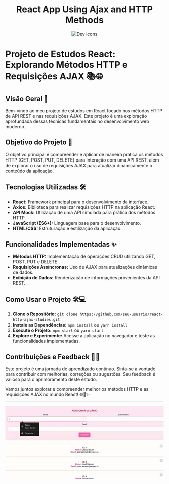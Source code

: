 <h1 align="center">React App Using Ajax and HTTP Methods</h1>

<p align="center">
  <img src="https://skillicons.dev/icons?i=react" alt="Dev icons" />
</p>

# Projeto de Estudos React: Explorando Métodos HTTP e Requisições AJAX 📚🌐

## Visão Geral 🚀

Bem-vindo ao meu projeto de estudos em React focado nos métodos HTTP de API REST e nas requisições AJAX. Este projeto é uma exploração aprofundada dessas técnicas fundamentais no desenvolvimento web moderno.

## Objetivo do Projeto 🎯

O objetivo principal é compreender e aplicar de maneira prática os métodos HTTP (GET, POST, PUT, DELETE) para interação com uma API REST, além de explorar o uso de requisições AJAX para atualizar dinamicamente o conteúdo da aplicação.

## Tecnologias Utilizadas 🛠️

- **React:** Framework principal para o desenvolvimento da interface.
- **Axios:** Biblioteca para realizar requisições HTTP na aplicação React.
- **API Mock:** Utilização de uma API simulada para prática dos métodos HTTP.
- **JavaScript (ES6+):** Linguagem base para o desenvolvimento.
- **HTML/CSS:** Estruturação e estilização da aplicação.

## Funcionalidades Implementadas ✨

- **Métodos HTTP:** Implementação de operações CRUD utilizando GET, POST, PUT e DELETE.
- **Requisições Assíncronas:** Uso de AJAX para atualizações dinâmicas de dados.
- **Exibição de Dados:** Renderização de informações provenientes da API REST.

## Como Usar o Projeto 🛠️💻

1. **Clone o Repositório:** `git clone https://github.com/seu-usuario/react-http-ajax-studies.git`
2. **Instale as Dependências:** `npm install` ou `yarn install`
3. **Execute o Projeto:** `npm start` ou `yarn start`
4. **Explore e Experimente:** Acesse a aplicação no navegador e teste as funcionalidades implementadas.

## Contribuições e Feedback 🤝📩

Este projeto é uma jornada de aprendizado contínuo. Sinta-se à vontade para contribuir com melhorias, correções ou sugestões. Seu feedback é valioso para o aprimoramento deste estudo.

Vamos juntos explorar e compreender melhor os métodos HTTP e as requisições AJAX no mundo React! 🌐🚀✨


<p align="center">
  <img src="1.gif" alt="React App" />
</p>
